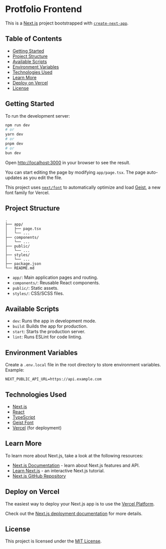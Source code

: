 # Protfolio Frontend

This is a [Next.js](https://nextjs.org) project bootstrapped with [`create-next-app`](https://nextjs.org/docs/app/api-reference/cli/create-next-app).

## Table of Contents

- [Getting Started](#getting-started)
- [Project Structure](#project-structure)
- [Available Scripts](#available-scripts)
- [Environment Variables](#environment-variables)
- [Technologies Used](#technologies-used)
- [Learn More](#learn-more)
- [Deploy on Vercel](#deploy-on-vercel)
- [License](#license)

## Getting Started

To run the development server:

```bash
npm run dev
# or
yarn dev
# or
pnpm dev
# or
bun dev
```

Open [http://localhost:3000](http://localhost:3000) in your browser to see the result.

You can start editing the page by modifying `app/page.tsx`. The page auto-updates as you edit the file.

This project uses [`next/font`](https://nextjs.org/docs/app/building-your-application/optimizing/fonts) to automatically optimize and load [Geist](https://vercel.com/font), a new font family for Vercel.

## Project Structure

```
.
├── app/
│   ├── page.tsx
│   └── ...
├── components/
│   └── ...
├── public/
│   └── ...
├── styles/
│   └── ...
├── package.json
└── README.md
```

- `app/`: Main application pages and routing.
- `components/`: Reusable React components.
- `public/`: Static assets.
- `styles/`: CSS/SCSS files.

## Available Scripts

- `dev`: Runs the app in development mode.
- `build`: Builds the app for production.
- `start`: Starts the production server.
- `lint`: Runs ESLint for code linting.

## Environment Variables

Create a `.env.local` file in the root directory to store environment variables. Example:

```
NEXT_PUBLIC_API_URL=https://api.example.com
```

## Technologies Used

- [Next.js](https://nextjs.org/)
- [React](https://react.dev/)
- [TypeScript](https://www.typescriptlang.org/)
- [Geist Font](https://vercel.com/font)
- [Vercel](https://vercel.com/) (for deployment)

## Learn More

To learn more about Next.js, take a look at the following resources:

- [Next.js Documentation](https://nextjs.org/docs) - learn about Next.js features and API.
- [Learn Next.js](https://nextjs.org/learn) - an interactive Next.js tutorial.
- [Next.js GitHub Repository](https://github.com/vercel/next.js)

## Deploy on Vercel

The easiest way to deploy your Next.js app is to use the [Vercel Platform](https://vercel.com/new?utm_medium=default-template&filter=next.js&utm_source=create-next-app&utm_campaign=create-next-app-readme).

Check out the [Next.js deployment documentation](https://nextjs.org/docs/app/building-your-application/deploying) for more details.

## License

This project is licensed under the [MIT License](LICENSE).